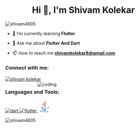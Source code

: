 
<h1 align="center">Hi 👋, I'm Shivam Kolekar</h1>
<p align="left"> <img src="https://komarev.com/ghpvc/?username=shivam4605&label=Profile%20views&color=0e75b6&style=flat" alt="shivam4605" /> </p>

- 🌱 I’m currently learning **Flutter**

- 💬 Ask me about **Flutter And Dart**

- 📫 How to reach me **shivamkolekar8@gmail.com**

<h3 align="left">Connect with me:</h3>
<p align="left">
<a href="https://linkedin.com/in/shivam kolekar" target="blank"><img align="center" src="https://raw.githubusercontent.com/rahuldkjain/github-profile-readme-generator/master/src/images/icons/Social/linked-in-alt.svg" alt="shivam kolekar" height="30" width="40" /></a>

<img align="right" alt="coding" width="400" src="https://user-images.githubusercontent.com/55389276/140866485-8fb1c876-9a8f-4d6a-98dc-08c4981eaf70.gif">
</p>

<h3 align="left">Languages and Tools:</h3>
<p align="left"> <a href="https://dart.dev" target="_blank" rel="noreferrer"> <img src="https://www.vectorlogo.zone/logos/dartlang/dartlang-icon.svg" alt="dart" width="40" height="40"/> </a> <a href="https://flutter.dev" target="_blank" rel="noreferrer"> <img src="https://www.vectorlogo.zone/logos/flutterio/flutterio-icon.svg" alt="flutter" width="40" height="40"/> </a> <a href="https://www.java.com" target="_blank" rel="noreferrer"> <img src="https://raw.githubusercontent.com/devicons/devicon/master/icons/java/java-original.svg" alt="java" width="40" height="40"/> </a> </p>

<p><img align="left" src="https://github-readme-stats.vercel.app/api/top-langs?username=shivam4605&show_icons=true&locale=en&layout=compact" alt="shivam4605" /></p>




